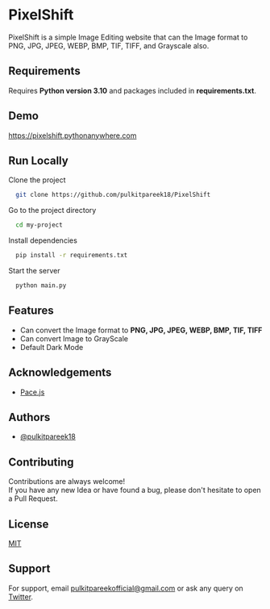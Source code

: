 # PixelShift

PixelShift is a simple Image Editing website that can the Image format to PNG, JPG, JPEG, WEBP, BMP, TIF, TIFF, and Grayscale also.

## Requirements

Requires **Python version 3.10** and packages included in **requirements.txt**.

## Demo

https://pixelshift.pythonanywhere.com

## Run Locally

Clone the project

```bash
  git clone https://github.com/pulkitpareek18/PixelShift
```

Go to the project directory

```bash
  cd my-project
```

Install dependencies

```bash
  pip install -r requirements.txt
```

Start the server

```bash
  python main.py
```

## Features

- Can convert the Image format to **PNG, JPG, JPEG, WEBP, BMP, TIF, TIFF** 
- Can convert Image to GrayScale
- Default Dark Mode




## Acknowledgements

 - [Pace.js](https://codebyzach.github.io/pace/e.com/project/elangosundar/awesome-README-templates)
 


## Authors

- [@pulkitpareek18](https://www.github.com/pulkitpareek18)


## Contributing

Contributions are always welcome!  
If you have any new Idea or have found a bug, please don't hesitate to open a Pull Request.


## License

[MIT](https://github.com/pulkitpareek18/PixelShift/blob/main/LICENSE)


## Support

For support, email pulkitpareekofficial@gmail.com or ask any query on [Twitter](https://twitter.com/@pulkitpareekOFL).

